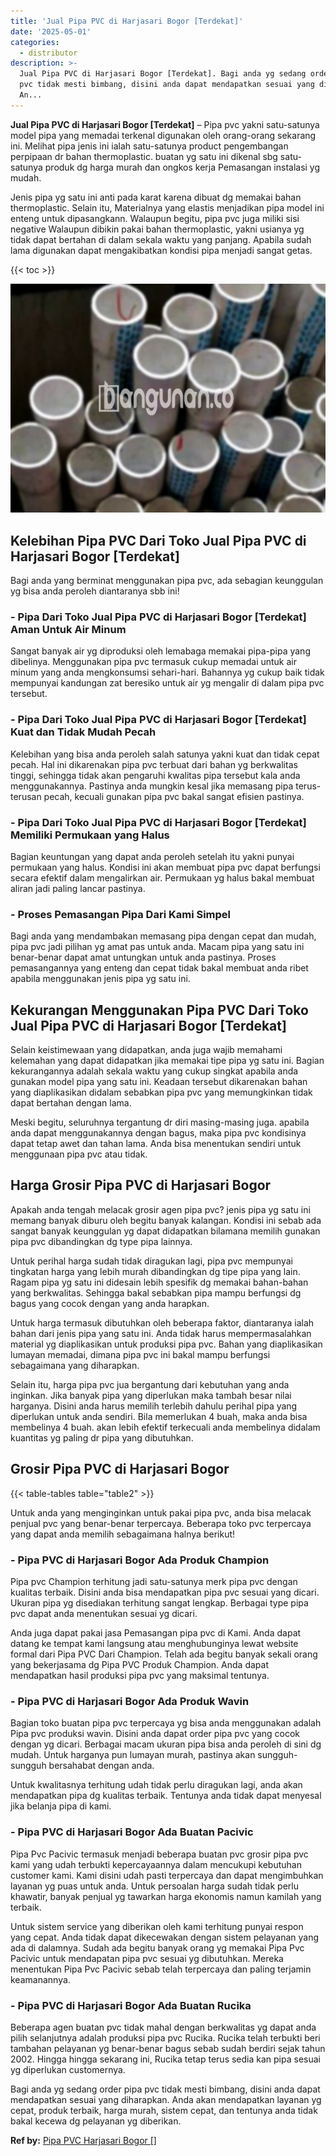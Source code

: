 ```yaml
---
title: 'Jual Pipa PVC di Harjasari Bogor [Terdekat]'
date: '2025-05-01'
categories:
  - distributor
description: >-
  Jual Pipa PVC di Harjasari Bogor [Terdekat]. Bagi anda yg sedang order pipa
  pvc tidak mesti bimbang, disini anda dapat mendapatkan sesuai yang diharapkan.
  An...
---
```


**Jual Pipa PVC di Harjasari Bogor \[Terdekat\]** – Pipa pvc yakni satu-satunya model pipa yang memadai terkenal digunakan oleh orang-orang sekarang ini. Melihat pipa jenis ini ialah satu-satunya product pengembangan perpipaan dr bahan thermoplastic. buatan yg satu ini dikenal sbg satu-satunya produk dg harga murah dan ongkos kerja Pemasangan instalasi yg mudah.

Jenis pipa yg satu ini anti pada karat karena dibuat dg memakai bahan thermoplastic. Selain itu, Materialnya yang elastis menjadikan pipa model ini enteng untuk dipasangkann. Walaupun begitu, pipa pvc juga miliki sisi negative Walaupun dibikin pakai bahan thermoplastic, yakni usianya yg tidak dapat bertahan di dalam sekala waktu yang panjang. Apabila sudah lama digunakan dapat mengakibatkan kondisi pipa menjadi sangat getas.

{{< toc >}}

![Jual Pipa PVC di Harjasari Bogor [Terdekat]](/images/jaul-pipa-pvc-36.png)

## Kelebihan Pipa PVC Dari Toko Jual Pipa PVC di Harjasari Bogor \[Terdekat\]

Bagi anda yang berminat menggunakan pipa pvc, ada sebagian keunggulan yg bisa anda peroleh diantaranya sbb ini!

### \- Pipa Dari Toko Jual Pipa PVC di Harjasari Bogor \[Terdekat\] Aman Untuk Air Minum

Sangat banyak air yg diproduksi oleh lemabaga memakai pipa-pipa yang dibelinya. Menggunakan pipa pvc termasuk cukup memadai untuk air minum yang anda mengkonsumsi sehari-hari. Bahannya yg cukup baik tidak mempunyai kandungan zat beresiko untuk air yg mengalir di dalam pipa pvc tersebut.

### \- Pipa Dari Toko Jual Pipa PVC di Harjasari Bogor \[Terdekat\] Kuat dan Tidak Mudah Pecah

Kelebihan yang bisa anda peroleh salah satunya yakni kuat dan tidak cepat pecah. Hal ini dikarenakan pipa pvc terbuat dari bahan yg berkwalitas tinggi, sehingga tidak akan pengaruhi kwalitas pipa tersebut kala anda menggunakannya. Pastinya anda mungkin kesal jika memasang pipa terus-terusan pecah, kecuali gunakan pipa pvc bakal sangat efisien pastinya.

### \- Pipa Dari Toko Jual Pipa PVC di Harjasari Bogor \[Terdekat\] Memiliki Permukaan yang Halus

Bagian keuntungan yang dapat anda peroleh setelah itu yakni punyai permukaan yang halus. Kondisi ini akan membuat pipa pvc dapat berfungsi secara efektif dalam mengalirkan air. Permukaan yg halus bakal membuat aliran jadi paling lancar pastinya.

### \- Proses Pemasangan Pipa Dari Kami Simpel

Bagi anda yang mendambakan memasang pipa dengan cepat dan mudah, pipa pvc jadi pilihan yg amat pas untuk anda. Macam pipa yang satu ini benar-benar dapat amat untungkan untuk anda pastinya. Proses pemasangannya yang enteng dan cepat tidak bakal membuat anda ribet apabila menggunakan jenis pipa yg satu ini.

## Kekurangan Menggunakan Pipa PVC Dari Toko Jual Pipa PVC di Harjasari Bogor \[Terdekat\]

Selain keistimewaan yang didapatkan, anda juga wajib memahami kelemahan yang dapat didapatkan jika memakai tipe pipa yg satu ini. Bagian kekurangannya adalah sekala waktu yang cukup singkat apabila anda gunakan model pipa yang satu ini. Keadaan tersebut dikarenakan bahan yang diaplikasikan didalam sebabkan pipa pvc yang memungkinkan tidak dapat bertahan dengan lama.

Meski begitu, seluruhnya tergantung dr diri masing-masing juga. apabila anda dapat menggunakannya dengan bagus, maka pipa pvc kondisinya dapat tetap awet dan tahan lama. Anda bisa menentukan sendiri untuk menggunaan pipa pvc atau tidak.

## Harga Grosir Pipa PVC di Harjasari Bogor

Apakah anda tengah melacak grosir agen pipa pvc? jenis pipa yg satu ini memang banyak diburu oleh begitu banyak kalangan. Kondisi ini sebab ada sangat banyak keunggulan yg dapat didapatkan bilamana memilih gunakan pipa pvc dibandingkan dg type pipa lainnya.

Untuk perihal harga sudah tidak diragukan lagi, pipa pvc mempunyai tingkatan harga yang lebih murah dibandingkan dg tipe pipa yang lain. Ragam pipa yg satu ini didesain lebih spesifik dg memakai bahan-bahan yang berkwalitas. Sehingga bakal sebabkan pipa mampu berfungsi dg bagus yang cocok dengan yang anda harapkan.

Untuk harga termasuk dibutuhkan oleh beberapa faktor, diantaranya ialah bahan dari jenis pipa yang satu ini. Anda tidak harus mempermasalahkan material yg diaplikasikan untuk produksi pipa pvc. Bahan yang diaplikasikan lumayan memadai, dimana pipa pvc ini bakal mampu berfungsi sebagaimana yang diharapkan.

Selain itu, harga pipa pvc jua bergantung dari kebutuhan yang anda inginkan. Jika banyak pipa yang diperlukan maka tambah besar nilai harganya. Disini anda harus memilih terlebih dahulu perihal pipa yang diperlukan untuk anda sendiri. Bila memerlukan 4 buah, maka anda bisa membelinya 4 buah. akan lebih efektif terkecuali anda membelinya didalam kuantitas yg paling dr pipa yang dibutuhkan.

## Grosir Pipa PVC di Harjasari Bogor

{{< table-tables table="table2" >}}

Untuk anda yang menginginkan untuk pakai pipa pvc, anda bisa melacak penjual pvc yang benar-benar terpercaya. Beberapa toko pvc terpercaya yang dapat anda memilih sebagaimana halnya berikut!

### \- Pipa PVC di Harjasari Bogor Ada Produk Champion

Pipa pvc Champion terhitung jadi satu-satunya merk pipa pvc dengan kualitas terbaik. Disini anda bisa mendapatkan pipa pvc sesuai yang dicari. Ukuran pipa yg disediakan terhitung sangat lengkap. Berbagai type pipa pvc dapat anda menentukan sesuai yg dicari.

Anda juga dapat pakai jasa Pemasangan pipa pvc di Kami. Anda dapat datang ke tempat kami langsung atau menghubunginya lewat website formal dari Pipa PVC Dari Champion. Telah ada begitu banyak sekali orang yang bekerjasama dg Pipa PVC Produk Champion. Anda dapat mendapatkan hasil produksi pipa pvc yang maksimal tentunya.

### \- Pipa PVC di Harjasari Bogor Ada Produk Wavin

Bagian toko buatan pipa pvc terpercaya yg bisa anda menggunakan adalah Pipa pvc produksi wavin. Disini anda dapat order pipa pvc yang cocok dengan yg dicari. Berbagai macam ukuran pipa bisa anda peroleh di sini dg mudah. Untuk harganya pun lumayan murah, pastinya akan sungguh-sungguh bersahabat dengan anda.

Untuk kwalitasnya terhitung udah tidak perlu diragukan lagi, anda akan mendapatkan pipa dg kualitas terbaik. Tentunya anda tidak dapat menyesal jika belanja pipa di kami.

### \- Pipa PVC di Harjasari Bogor Ada Buatan Pacivic

Pipa Pvc Pacivic termasuk menjadi beberapa buatan pvc grosir pipa pvc kami yang udah terbukti kepercayaannya dalam mencukupi kebutuhan customer kami. Kami disini udah pasti terpercaya dan dapat mengimbuhkan layanan yg puas untuk anda. Untuk persoalan harga sudah tidak perlu khawatir, banyak penjual yg tawarkan harga ekonomis namun kamilah yang terbaik.

Untuk sistem service yang diberikan oleh kami terhitung punyai respon yang cepat. Anda tidak dapat dikecewakan dengan sistem pelayanan yang ada di dalamnya. Sudah ada begitu banyak orang yg memakai Pipa Pvc Pacivic untuk mendapatan pipa pvc sesuai yg dibutuhkan. Mereka menentukan Pipa Pvc Pacivic sebab telah terpercaya dan paling terjamin keamanannya.

### \- Pipa PVC di Harjasari Bogor Ada Buatan Rucika

Beberapa agen buatan pvc tidak mahal dengan berkwalitas yg dapat anda pilih selanjutnya adalah produksi pipa pvc Rucika. Rucika telah terbukti beri tambahan pelayanan yg benar-benar bagus sebab sudah berdiri sejak tahun 2002. Hingga hingga sekarang ini, Rucika tetap terus sedia kan pipa sesuai yg diperlukan customernya.

Bagi anda yg sedang order pipa pvc tidak mesti bimbang, disini anda dapat mendapatkan sesuai yang diharapkan. Anda akan mendapatkan layanan yg cepat, produk terbaik, harga murah, sistem cepat, dan tentunya anda tidak bakal kecewa dg pelayanan yg diberikan.

**Ref by:** [Pipa PVC Harjasari Bogor []](https://id.wikipedia.org/wiki/Pipa)
